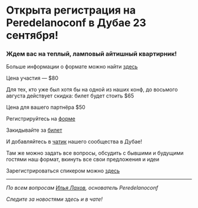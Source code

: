 # Открыта регистрация на **Peredelanoconf** в Дубае 23 сентября!

### Ждем вас на теплый, ламповый айтишный квартирник!

Больше информации о формате можно найти [здесь](/./confs/standard.md)

Цена участия — $80 

Для тех, кто уже был хотя бы на одной из наших конф, до восьмого августа действует скидка: билет будет стоить $65

Цена для вашего партнёра $50

Регистрируйтесь на [форме](https://docs.google.com/forms/d/1by2Ys87I5F-poN6wwl_o4T4uI_YDwNs-nqtXqxy9tlU)

Закидывайте за [билет](/./guides/how-to-pay.md)

И добавляйтесь в [чатик](https://t.me/peredelanoconf_dubai) нашего сообщества в Дубае! 

Там же можно задать все вопросы, обсудить с бывшими и будущими гостями наш формат, вкинуть все свои предложения и идеи

Зарегистрироваться спикером можно [здесь](/./guides/tech-speech.md)

---

_По всем вопросам [Илья Лахов](https://t.me/ilakhov), основатель Peredelanoconf_

_Следите за новостями здесь и в чате!_
